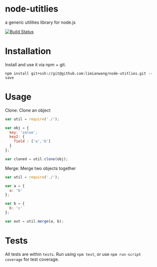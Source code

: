 node-utitlies
=============
a generic utilities library for node.js

[![Build Status](https://travis-ci.org/limianwang/node-utitlies.svg?branch=master)](https://travis-ci.org/limianwang/node-utitlies)

# Installation

Install and use it via npm + git.

`npm install git+ssh://git@github.com:limianwang/node-utitlies.git --save`

# Usage

Clone: Clone an object

```javascript
var util = require('./');

var obj = {
  key: 'value',
  key2: {
    field : ['a','b']
  }
};

var cloned = util.clone(obj);
```

Merge: Merge two objects together

```javascript
var util = require('./');

var a = {
  a: 'b'
};

var b = {
  b: 'c'
};

var out = util.merge(a, b);
```

# Tests

All tests are within `tests`. Run using `npm test`, or use `npm run-script coverage` for test coverage.
